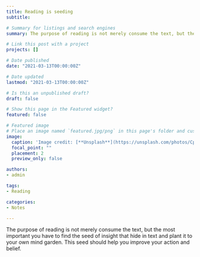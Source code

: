 ```yaml
---
title: Reading is seeding
subtitle:

# Summary for listings and search engines
summary: The purpose of reading is not merely consume the text, but the most important you have to find the seed of insight that hide in text and plant it to your own mind garden. This seed should help you improve your action and belief.

# Link this post with a project
projects: []

# Date published
date: "2021-03-13T00:00:00Z"

# Date updated
lastmod: "2021-03-13T00:00:00Z"

# Is this an unpublished draft?
draft: false

# Show this page in the Featured widget?
featured: false

# Featured image
# Place an image named `featured.jpg/png` in this page's folder and customize its options here.
image:
  caption: 'Image credit: [**Unsplash**](https://unsplash.com/photos/CpkOjOcXdUY)'
  focal_point: ""
  placement: 2
  preview_only: false

authors:
- admin

tags:
- Reading

categories:
- Notes

---
```


The purpose of reading is not merely consume the text, but the most important you have to find the seed of insight that hide in text and plant it to your own mind garden. This seed should help you improve your action and belief.
